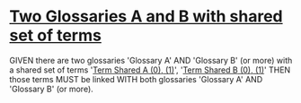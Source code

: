 # [Two Glossaries A and B with shared set of terms](#two-glossaries-a-and-b-with-shared-set-of-terms)

GIVEN there are two glossaries 'Glossary A' AND 'Glossary B' (or more) with a
shared set of terms '[Term Shared A][1][ (0)][1][, (1)][2]', '[Term Shared B][3][ (0)][3][, (1)][4]' THEN those terms MUST be
linked WITH both glossaries 'Glossary A' AND 'Glossary B' (or more).

[1]: shared-terms-glossary-a.md#term-shared-a "'Term Shared A' MUST be linked WITH both glossaries 'Glossary A' AND 'Glossary B'."

[2]: shared-terms-glossary-b.md#term-shared-a "'Term Shared A' MUST be linked WITH both glossaries 'Glossary A' AND 'Glossary B'."

[3]: shared-terms-glossary-a.md#term-shared-b "'Term Shared B' MUST be linked WITH both glossaries 'Glossary A' AND 'Glossary B'."

[4]: shared-terms-glossary-b.md#term-shared-b "'Term Shared B' MUST be linked WITH both glossaries 'Glossary A' AND 'Glossary B'."
